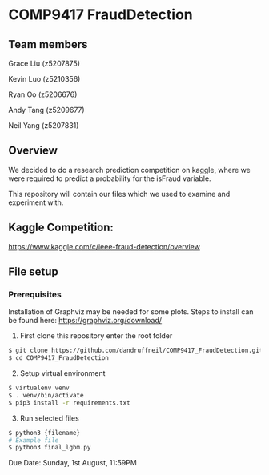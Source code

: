 # COMP9417 FraudDetection

## Team members
Grace Liu (z5207875) 

Kevin Luo (z5210356) 

Ryan Oo (z5206676) 

Andy Tang (z5209677) 

Neil Yang (z5207831)

## Overview
We decided to do a research prediction competition on kaggle, where we were required to predict a probability for the isFraud variable.

This repository will contain our files which we used to examine and experiment with.

## Kaggle Competition:
https://www.kaggle.com/c/ieee-fraud-detection/overview


## File setup

### Prerequisites

Installation of Graphviz may be needed for some plots.
Steps to install can be found here: https://graphviz.org/download/

1. First clone this repository enter the root folder
```bash
$ git clone https://github.com/dandruffneil/COMP9417_FraudDetection.git
$ cd COMP9417_FraudDetection
```
2. Setup virtual environment
```bash
$ virtualenv venv
$ . venv/bin/activate
$ pip3 install -r requirements.txt
```
3. Run selected files
```bash
$ python3 {filename}
# Example file
$ python3 final_lgbm.py
```

Due Date: Sunday, 1st August, 11:59PM